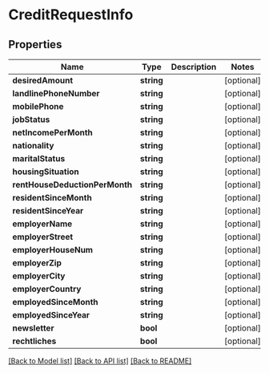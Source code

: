 # CreditRequestInfo

## Properties
Name | Type | Description | Notes
------------ | ------------- | ------------- | -------------
**desiredAmount** | **string** |  | [optional] 
**landlinePhoneNumber** | **string** |  | [optional] 
**mobilePhone** | **string** |  | [optional] 
**jobStatus** | **string** |  | [optional] 
**netIncomePerMonth** | **string** |  | [optional] 
**nationality** | **string** |  | [optional] 
**maritalStatus** | **string** |  | [optional] 
**housingSituation** | **string** |  | [optional] 
**rentHouseDeductionPerMonth** | **string** |  | [optional] 
**residentSinceMonth** | **string** |  | [optional] 
**residentSinceYear** | **string** |  | [optional] 
**employerName** | **string** |  | [optional] 
**employerStreet** | **string** |  | [optional] 
**employerHouseNum** | **string** |  | [optional] 
**employerZip** | **string** |  | [optional] 
**employerCity** | **string** |  | [optional] 
**employerCountry** | **string** |  | [optional] 
**employedSinceMonth** | **string** |  | [optional] 
**employedSinceYear** | **string** |  | [optional] 
**newsletter** | **bool** |  | [optional] 
**rechtliches** | **bool** |  | [optional] 

[[Back to Model list]](../../README.md#documentation-for-models) [[Back to API list]](../../README.md#documentation-for-api-endpoints) [[Back to README]](../../README.md)


